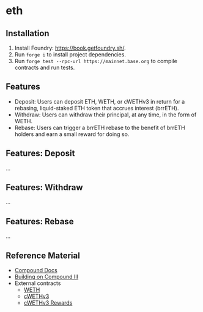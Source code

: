 # eth

## Installation

1. Install Foundry: https://book.getfoundry.sh/.
2. Run `forge i` to install project dependencies.
3. Run `forge test --rpc-url https://mainnet.base.org` to compile contracts and run tests.

## Features

- Deposit: Users can deposit ETH, WETH, or cWETHv3 in return for a rebasing, liquid-staked ETH token that accrues interest (brrETH).
- Withdraw: Users can withdraw their principal, at any time, in the form of WETH.
- Rebase: Users can trigger a brrETH rebase to the benefit of brrETH holders and earn a small reward for doing so.

## Features: Deposit

...

## Features: Withdraw

...

## Features: Rebase

...

## Reference Material

- [Compound Docs](https://docs.compound.finance/)
- [Building on Compound III](https://www.youtube.com/watch?v=OjYe_5sVcTM)
- External contracts
  - [WETH](basescan.org/address/0x4200000000000000000000000000000000000006)
  - [cWETHv3](https://basescan.org/address/0x46e6b214b524310239732D51387075E0e70970bf)
  - [cWETHv3 Rewards](https://basescan.org/address/0x123964802e6ababbe1bc9547d72ef1b69b00a6b1)
